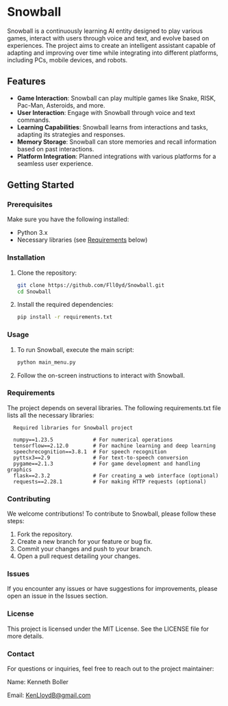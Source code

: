 # Snowball

Snowball is a continuously learning AI entity designed to play various games, interact with users through voice and text, and evolve based on experiences. The project aims to create an intelligent assistant capable of adapting and improving over time while integrating into different platforms, including PCs, mobile devices, and robots.

## Features

- **Game Interaction**: Snowball can play multiple games like Snake, RISK, Pac-Man, Asteroids, and more.
- **User Interaction**: Engage with Snowball through voice and text commands.
- **Learning Capabilities**: Snowball learns from interactions and tasks, adapting its strategies and responses.
- **Memory Storage**: Snowball can store memories and recall information based on past interactions.
- **Platform Integration**: Planned integrations with various platforms for a seamless user experience.

## Getting Started

### Prerequisites

Make sure you have the following installed:

- Python 3.x
- Necessary libraries (see [Requirements](#requirements) below)

### Installation

1. Clone the repository:

   ```bash
   git clone https://github.com/Fll0yd/Snowball.git
   cd Snowball

2. Install the required dependencies:

   ```bash
   pip install -r requirements.txt

### Usage
   1. To run Snowball, execute the main script:

      ```bash
      python main_menu.py

   2. Follow the on-screen instructions to interact with Snowball.


### Requirements

The project depends on several libraries. The following requirements.txt file lists all the necessary libraries:

      Required libraries for Snowball project
      
      numpy==1.23.5             # For numerical operations
      tensorflow==2.12.0        # For machine learning and deep learning
      speechrecognition==3.8.1  # For speech recognition
      pyttsx3==2.9              # For text-to-speech conversion
      pygame==2.1.3             # For game development and handling graphics
      flask==2.3.2              # For creating a web interface (optional)
      requests==2.28.1          # For making HTTP requests (optional)

### Contributing

We welcome contributions! To contribute to Snowball, please follow these steps:

1. Fork the repository.
2. Create a new branch for your feature or bug fix.
3. Commit your changes and push to your branch.
4. Open a pull request detailing your changes.


### Issues

If you encounter any issues or have suggestions for improvements, please open an issue in the Issues section.


### License

This project is licensed under the MIT License. See the LICENSE file for more details.


### Contact

For questions or inquiries, feel free to reach out to the project maintainer:

Name: Kenneth Boller

Email: KenLloydB@gmail.com
